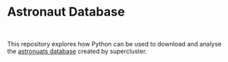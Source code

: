# Astronaut Database

<br>

This repository explores how Python can be used to download and analyse the <a href="https://www.supercluster.com/astronauts">astronuats database</a> created by supercluster.

